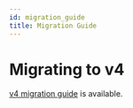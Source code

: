 ```yaml
---
id: migration_guide
title: Migration Guide
---
```


# Migrating to v4

[v4 migration guide](/blog/2022/05/15/rneui-migration-guide) is available.
